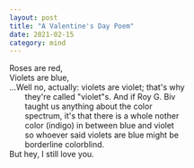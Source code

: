 ```yaml
---
layout: post
title: "A Valentine's Day Poem"
date: 2021-02-15
category: mind
---
```


Roses are red,<br>
Violets are blue,<br>
...Well no, actually: violets are violet; that's why<br>
&nbsp;&nbsp;&nbsp;&nbsp;&nbsp;&nbsp; they're called "violet"s. And if Roy G. Biv<br>
&nbsp;&nbsp;&nbsp;&nbsp;&nbsp;&nbsp; taught us anything about the color<br>
&nbsp;&nbsp;&nbsp;&nbsp;&nbsp;&nbsp; spectrum, it's that there is a whole nother<br>
&nbsp;&nbsp;&nbsp;&nbsp;&nbsp;&nbsp; color (indigo) in between blue and violet<br>
&nbsp;&nbsp;&nbsp;&nbsp;&nbsp;&nbsp; so whoever said violets are blue might be<br>
&nbsp;&nbsp;&nbsp;&nbsp;&nbsp;&nbsp; borderline colorblind.<br>
But hey, I still love you.
